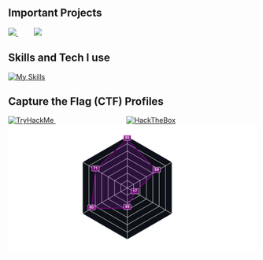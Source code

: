 <!--[![Typing SVG](https://readme-typing-svg.herokuapp.com?font=Fira+Code&duration=2000&pause=500&color=1FF773&multiline=true&width=435&height=180&lines=nc+-lvnp+1337;listening+on+%5Bany%5D+1337+...;connect+to+%5BTwilight4%5D+profile;%24+script+%2Fdev%2Fnull+-c+bash;Twilight4%40profile%3A~%24+.%2Fexploit;..............................;............PwN3d!............;..............................;..............................;..............................;..............................;..............................;)](https://git.io/typing-svg)

&nbsp;
<!--💬GREETINGSTITLE / FONTS: https://www.thefancytext.com/ and then paste on 🌐WEBSITE: https://github.com/denvercoder1/readme-typing-svg -->
<!--<p align="center">
<img src="https://readme-typing-svg.herokuapp.com?font=Orbitron&pause=1000&color=27F76A&width=360&lines=%E2%96%91A%E2%96%91C%E2%96%91C%E2%96%91E%E2%96%91S%E2%96%91S%E2%96%91+%E2%96%91G%E2%96%91A%E2%96%91I%E2%96%91N%E2%96%91E%E2%96%91D%E2%96%91">
-->

<!-- ###########################################  ########################################### -->
<!--📊STATSGRAPH / 🌐WEBSITE: https://github.com/Twilight4/github-readme-stats -->
<!--<h3 align="center"> Github Stats </h3>-->
<!--
            &nbsp; -> space
            &emsp; -> 4x(&nbsp;)
-->

<!--<p align="center">
  <img src="http://github-readme-streak-stats.herokuapp.com?user=Twilight4&theme=tokyonight&date_format=j%20M%5B%20Y%5D&border=1A1B27"/>
</p>

<p align="center">
  <img src="https://github-readme-stats.vercel.app/api/top-langs/?username=Twilight4&layout=compact&theme=tokyonight" alt="Twilight4's top language stats" /> 
</p>-->

<!-- Important Projects -->
<!--<h3 align="center"> Important Projects </h3>-->
## Important Projects
<a href="https://github.com/Twilight4/dotfiles">
  <img src="https://github-readme-stats.vercel.app/api/pin/?username=Twilight4&repo=dotfiles&layout=compact&theme=tokyonight" />
</a>
&emsp;&emsp;
<a href="https://github.com/Twilight4/nobility">
  <img src="https://github-readme-stats.vercel.app/api/pin/?username=Twilight4&repo=nobility&layout=compact&theme=tokyonight" />
</a>
<!-- Important Projects -->

<!-- ###########################################  ########################################### -->
<!-- Skills -->
## Skills and Tech I use
[![My Skills](https://skillicons.dev/icons?i=bash,powershell,docker,aws,emacs,linux,git,github,linkedin&perline=13&theme=dark)](https://skillicons.dev)
<!-- Skills -->

<!-- Profiles -->
## Capture the Flag (CTF) Profiles

<a href="https://tryhackme.com/p/twilightt">
  <img src="https://tryhackme-badges.s3.amazonaws.com/twilightt.png" alt="TryHackMe">
</a>
&emsp;&emsp;&emsp;&emsp;&emsp;&emsp;&emsp;&emsp;&emsp;&emsp;
<a href="https://app.hackthebox.com/profile/1431815">
  <img src="https://www.hackthebox.eu/badge/image/1431815" alt="HackTheBox">
</a>

<a href="https://tryhackme.com/p/twilightt">
  <img src="skills.svg" alt="Skills">
</a>
<!-- Profiles -->

<!-- ###########################################  ########################################### -->
<!--About Me -->
<!--## 👨‍💻 [About Me](https://linktr.ee/twilight8)
### I am an offensive security self-taught enthusiast, passionate about cybersecurity and Red Teaming.
- I am specializing in the field of Red Teaming/Network Pentesting within the domain of offensive security which consists of the following assessments types: External/Internal Network (Infrastructure), Active Directory (AD), Social Engineering (SE), Wireless and Physical.
- I am also leveraging my expertise in: Cyber Threat Intelligence (CTI), OSINT Investigations, Black Box Testing, APTs, Linux and Operational Security (OPSEC). 
[![Typing SVG](https://readme-typing-svg.herokuapp.com?color=1FF773&width=750&lines=Cybersecurity,+Linux,+Coding,+Networking,+Privacy,+Freedom.)](https://git.io/typing-svg)-->
<!-- About Me -->

<!-- ###########################################  ########################################### -->
<!--&nbsp;
<p align="center">
<img src="https://i.imgur.com/x1KbuCq.gif" width="500">
<p align="center">
  <img src="https://github.com/Twilight4/Twilight4/blob/snake/snake-dark.svg#gh-light-mode-only"/>
  <img src="https://github.com/Twilight4/Twilight4/blob/snake/snake-dark.svg#gh-dark-mode-only"/>
</p>-->

<!-- ###########################################  ########################################### -->
<!--📈ACTIVITYGRAPH / 🌐WEBSITE: https://github.com/Ashutosh00710/github-readme-activity-graph#customization -->
<!--## 📈 Activity Graph
<p align="center">
<a href="https://github.com/Twilight4/github-readme-activity-graph">
            
 [![Twilight's github activity graph](https://github-readme-activity-graph.vercel.app/graph?username=Twilight4&theme=github-compact)](https://github.com/ashutosh00710/github-readme-activity-graph)-->
 
<!-- ########################################### END ########################################### -->
